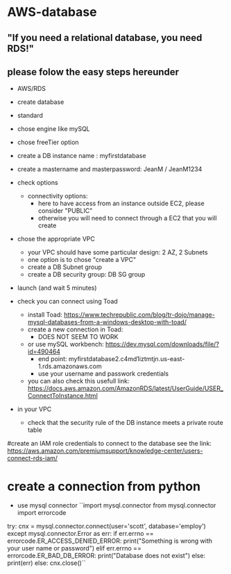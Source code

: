 # AWS-database
## "If you need a relational database, you need RDS!"
## please folow the easy steps hereunder
- AWS/RDS
- create database
- standard
- chose engine like mySQL
- chose freeTier option
- create a DB instance name : myfirstdatabase
- create a mastername and masterpassword: JeanM / JeanM1234
- check options
  - connectivity options: 
    - here to have access from an instance outside EC2, please consider "PUBLIC"
    - otherwise you will need to connect through a EC2 that you will create
- chose the appropriate VPC
  - your VPC should have some particular design: 2 AZ, 2 Subnets
  - one option is to chose "create a VPC"
  - create a DB Subnet group
  - create a DB security group: DB SG group
- launch (and wait 5 minutes)
- check you can connect using Toad
  - install Toad: https://www.techrepublic.com/blog/tr-dojo/manage-mysql-databases-from-a-windows-desktop-with-toad/
  - create a new connection in Toad:
    - DOES NOT SEEM TO WORK
  - or use mySQL workbench: https://dev.mysql.com/downloads/file/?id=490464
    - end point: myfirstdatabase2.c4md1iztmtjn.us-east-1.rds.amazonaws.com
    - use your username and passwork credentials
  - you can also check this usefull link: https://docs.aws.amazon.com/AmazonRDS/latest/UserGuide/USER_ConnectToInstance.html
  
- in your VPC
  - check that the security rule of the DB instance meets a private route table
 
 #create an IAM role credentials to connect to the database
 see the link: https://aws.amazon.com/premiumsupport/knowledge-center/users-connect-rds-iam/
 
 # create a connection from python
 - use mysql connector
 ``import mysql.connector
from mysql.connector import errorcode

try:
  cnx = mysql.connector.connect(user='scott',
                                database='employ')
except mysql.connector.Error as err:
  if err.errno == errorcode.ER_ACCESS_DENIED_ERROR:
    print("Something is wrong with your user name or password")
  elif err.errno == errorcode.ER_BAD_DB_ERROR:
    print("Database does not exist")
  else:
    print(err)
else:
  cnx.close()``
